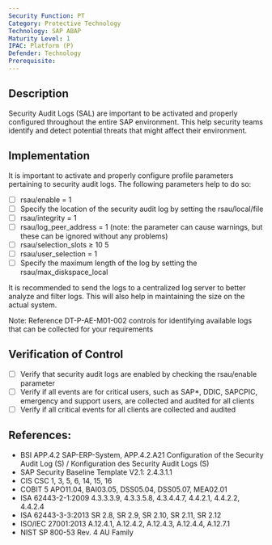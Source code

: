 ```yaml
---
Security Function: PT
Category: Protective Technology
Technology: SAP ABAP  
Maturity Level: 1
IPAC: Platform (P)
Defender: Technology
Prerequisite:
---
```


## Description

Security Audit Logs (SAL) are important to be activated and properly configured throughout the entire SAP environment. This help security teams identify and detect potential threats that might affect their environment.

## Implementation

It is important to activate and properly configure profile parameters pertaining to security audit logs. The following parameters help to do so:

- [ ] rsau/enable = 1
- [ ] Specify the location of the security audit log by setting the rsau/local/file
- [ ] rsau/integrity = 1
- [ ] rsau/log_peer_address = 1 (note: the parameter can cause warnings, but these can be ignored without any problems)
- [ ] rsau/selection_slots ≥ 10 5
- [ ] rsau/user_selection = 1
- [ ] Specify the maximum length of the log by setting the rsau/max_diskspace_local

It is recommended to send the logs to a centralized log server to better analyze and filter logs. This will also help in maintaining the size on the actual system.

Note: Reference DT-P-AE-M01-002 controls for identifying available logs that can be collected for your requirements

## Verification of Control

- [ ] Verify that security audit logs are enabled by checking the rsau/enable parameter
- [ ] Verify if all events are for critical users, such as SAP*, DDIC, SAPCPIC, emergency and support users, are collected and audited for all clients
- [ ] Verify if all critical events for all clients are collected and audited

## References:
- BSI APP.4.2 SAP-ERP-System, APP.4.2.A21 Configuration of the Security Audit Log (S) / Konfiguration des Security Audit Logs (S)
- SAP Security Baseline Template V2.1: 2.4.3.1.1
- CIS CSC 1, 3, 5, 6, 14, 15, 16
- COBIT 5 APO11.04, BAI03.05, DSS05.04, DSS05.07, MEA02.01
- ISA 62443-2-1:2009 4.3.3.3.9, 4.3.3.5.8, 4.3.4.4.7, 4.4.2.1, 4.4.2.2, 4.4.2.4
- ISA 62443-3-3:2013 SR 2.8, SR 2.9, SR 2.10, SR 2.11, SR 2.12
- ISO/IEC 27001:2013 A.12.4.1, A.12.4.2, A.12.4.3, A.12.4.4, A.12.7.1
- NIST SP 800-53 Rev. 4 AU Family
